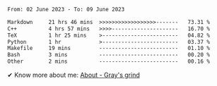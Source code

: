 <!--START_SECTION:waka-->

```txt
From: 02 June 2023 - To: 09 June 2023

Markdown     21 hrs 46 mins  >>>>>>>>>>>>>>>>>>-------   73.31 %
C++          4 hrs 57 mins   >>>>---------------------   16.70 %
TeX          1 hr 25 mins    >------------------------   04.82 %
Python       1 hr            >------------------------   03.37 %
Makefile     19 mins         -------------------------   01.10 %
Bash         3 mins          -------------------------   00.20 %
Other        2 mins          -------------------------   00.16 %
```

<!--END_SECTION:waka-->

<!-- [![grayxu's github stats](https://github-readme-stats.vercel.app/api?username=grayxu&count_private=true&show_icons=true)](https://github.com/grayxu) -->

✔ Know more about me: [About - Gray's grind](https://www.grayxu.cn/)
